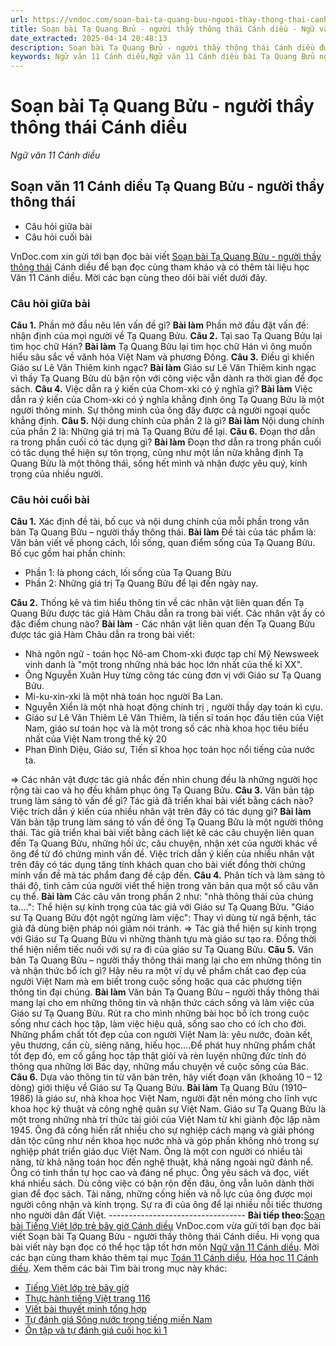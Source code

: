 ```yaml
---
url: https://vndoc.com/soan-bai-ta-quang-buu-nguoi-thay-thong-thai-canh-dieu-298396
title: Soạn bài Tạ Quang Bửu - người thầy thông thái Cánh diều - Ngữ văn 11 Cánh diều - VnDoc.com
date_extracted: 2025-04-14 20:48:13
description: Soạn bài Tạ Quang Bửu - người thầy thông thái Cánh diều được VnDoc.com tổng hợp và xin gửi tới bạn đọc. Hi vọng qua đây bạn đọc có thêm tài liệu soạn văn 11 Cánh diều nhé.
keywords: Ngữ văn 11 Cánh diều,Ngữ văn 11 Cánh diều bài Tạ Quang Bửu người thầy thông thái,Soạn văn 11 Cánh diều,văn 11 Cánh diều,soạn văn 11,soạn bài 11 cánh diều,ngữ văn 11 cd,Soạn bài Tạ Quang Bửu người thầy thông thái Cánh diều,Soạn bài Tạ Quang Bửu người thầy thông thái,Soạn văn Tạ Quang Bửu người thầy thông thái,Tạ Quang Bửu người thầy thông thái
---
```


# Soạn bài Tạ Quang Bửu - người thầy thông thái Cánh diều
 _Ngữ văn 11 Cánh diều_
## Soạn văn 11 Cánh diều Tạ Quang Bửu - người thầy thông thái
  * Câu hỏi giữa bài
  * Câu hỏi cuối bài

VnDoc.com xin gửi tới bạn đọc bài viết [Soạn bài Tạ Quang Bửu - người thầy thông thái](<https://vndoc.com/soan-bai-ta-quang-buu-nguoi-thay-thong-thai-canh-dieu-298396>) Cánh diều để bạn đọc cùng tham khảo và có thêm tài liệu học Văn 11 Cánh diều. Mời các bạn cùng theo dõi bài viết dưới đây.
### Câu hỏi giữa bài
**Câu 1.** Phần mở đầu nêu lên vấn đề gì?
**Bài làm**
Phần mở đầu đặt vấn đề: nhận định của mọi người về Tạ Quang Bửu.
**Câu 2.** Tại sao Tạ Quang Bửu lại tìm học chữ Hán?
**Bài làm**
Tạ Quang Bửu lại tìm học chữ Hán vì ông muốn hiểu sâu sắc về vănh hóa Việt Nam và phương Đông.
**Câu 3.** Điều gì khiến Giáo sư Lê Văn Thiêm kinh ngạc?
**Bài làm**
Giáo sư Lê Văn Thiêm kinh ngạc vì thấy Tạ Quang Bửu dù bận rộn với công việc vẫn dành ra thời gian để đọc sách.
**Câu 4.** Việc dẫn ra ý kiến của Chom-xki có ý nghĩa gì?
**Bài làm**
Việc dẫn ra ý kiến của Chom-xki có ý nghĩa khẳng định ông Tạ Quang Bửu là một người thông minh. Sự thông minh của ông đấy được cả người ngoại quốc khẳng định.
**Câu 5.** Nội dung chính của phần 2 là gì?
**Bài làm**
Nội dung chính của phần 2 là: Những giá trị mà Tạ Quang Bửu để lại.
**Câu 6.** Đoạn thơ dẫn ra trong phần cuối có tác dụng gì?
**Bài làm**
Đoạn thơ dẫn ra trong phần cuối có tác dụng thể hiện sự tôn trọng, cũng như một lần nữa khẳng định Tạ Quang Bửu là một thông thái, sống hết mình và nhận được yêu quý, kính trọng của nhiều người.
### Câu hỏi cuối bài
**Câu 1.** Xác định đề tài, bố cục và nội dung chính của mỗi phần trong văn bản Tạ Quang Bửu – người thầy thông thái.
**Bài làm**
Đề tài của tác phẩm là: Văn bản viết về phong cách, lối sống, quan điểm sống của Tạ Quang Bửu.
Bố cục gồm hai phần chính:
  * Phần 1: là phong cách, lối sống của Tạ Quang Bửu
  * Phần 2: Những giá trị Tạ Quang Bửu để lại đến ngày nay.

**Câu 2.** Thống kê và tìm hiểu thông tin về các nhân vật liên quan đến Tạ Quang Bửu được tác giả Hàm Châu dẫn ra trong bài viết. Các nhân vật ấy có đặc điểm chung nào?
**Bài làm**
\- Các nhân vật liên quan đến Tạ Quang Bửu được tác giả Hàm Châu dẫn ra trong bài viết:
  * Nhà ngôn ngữ - toán học Nô-am Chom-xki được tạp chí Mỹ Newsweek vinh danh là "một trong những nhà bác học lớn nhất của thế kỉ XX".
  * Ông Nguyễn Xuân Huy từng công tác cùng đơn vị với Giáo sư Tạ Quang Bửu.
  * Mi-ku-xin-xki là một nhà toán học người Ba Lan.
  * Nguyễn Xiển là một nhà hoạt động chính trị , người thầy dạy toán kì cựu.
  * Giáo sư Lê Văn Thiêm Lê Văn Thiêm, là tiến sĩ toán học đầu tiên của Việt Nam, giáo sư toán học và là một trong số các nhà khoa học tiêu biểu nhất của Việt Nam trong thế kỷ 20
  * Phan Đình Diệu, Giáo sư, Tiến sĩ khoa học toán học nổi tiếng của nước ta.

=> Các nhân vật được tác giả nhắc đến nhìn chung đều là những người học rộng tài cao và họ đều khâm phục ông Tạ Quang Bửu.
**Câu 3.** Văn bản tập trung làm sáng tỏ vấn đề gì? Tác giả đã triển khai bài viết bằng cách nào? Việc trích dẫn ý kiến của nhiều nhân vật trên đây có tác dụng gì?
**Bài làm**
Văn bản tập trung làm sáng tỏ vấn đề ông Tạ Quang Bửu là một người thông thái.
Tác giả triển khai bài viết bằng cách liệt kê các câu chuyện liên quan đến Tạ Quang Bửu, những hồi ức, câu chuyện, nhận xét của người khác về ông để từ đó chứng minh vấn đề.
Việc trích dẫn ý kiến của nhiều nhân vật trên đây có tác dụng tăng tính khách quan cho bài viết đồng thời chứng minh vấn đề mà tác phẩm đang đề cập đến.
**Câu 4.** Phân tích và làm sáng tỏ thái độ, tình cảm của người viết thể hiện trong văn bản qua một số câu văn cụ thể.
**Bài làm**
Các câu văn trong phần 2 như:
"nhà thông thái của chúng ta....": Thể hiện sự kính trọng của tác giả với Giáo sư Tạ Quang Bửu.
"Giáo sư Tạ Quang Bửu đột ngột ngừng làm việc": Thay vì dùng từ ngã bệnh, tác giả đã dùng biện pháp nói giảm nói tránh.
=> Tác giả thể hiện sự kính trọng với Giáo sư Tạ Quang Bửu vì những thành tựu mà giáo sư tạo ra. Đồng thời thể hiện niềm tiếc nuối với sự ra đi của giáo sư Tạ Quang Bửu.
**Câu 5.** Văn bản Tạ Quang Bửu – người thầy thông thái mang lại cho em những thông tin và nhận thức bổ ích gì? Hãy nêu ra một ví dụ về phẩm chất cao đẹp của người Việt Nam mà em biết trong cuộc sống hoặc qua các phương tiện thông tin đại chúng.
**Bài làm**
Văn bản Tạ Quang Bửu – người thầy thông thái mang lại cho em những thông tin và nhận thức cách sống và làm việc của Giáo sư Tạ Quang Bửu. Rút ra cho mình những bài học bổ ích trong cuộc sống như cách học tập, làm việc hiệu quả, sống sao cho có ích cho đời.
Những phẩm chất tốt đẹp của con người Việt Nam là: yêu nước, đoàn kết, yêu thương, cần cù, siêng năng, hiếu học….Để phát huy những phẩm chất tốt đẹp đó, em cố gắng học tập thật giỏi và rèn luyện những đức tính đó thông qua những lời Bác dạy, những mẩu chuyện về cuộc sống của Bác.
**Câu 6.** Dựa vào thông tin từ văn bản trên, hãy viết đoạn văn \(khoảng 10 – 12 dòng\) giới thiệu về Giáo sư Tạ Quang Bửu.
**Bài làm**
Tạ Quang Bửu \(1910–1986\) là giáo sư, nhà khoa học Việt Nam, người đặt nền móng cho lĩnh vực khoa học kỹ thuật và công nghệ quân sự Việt Nam. Giáo sư Tạ Quang Bửu là một trong những nhà trí thức tài giỏi của Việt Nam từ khi giành độc lập năm 1945. Ông đã cống hiến rất nhiều cho sự nghiệp cách mạng và giải phóng dân tộc cũng như nền khoa học nước nhà và góp phần không nhỏ trong sự nghiệp phát triển giáo dục Việt Nam. Ông là một con người có nhiều tài năng, từ khả năng toán học đến nghệ thuật, khả năng ngoài ngữ đánh nể. Ông có tinh thần tự học cao và đáng nể phục. Ông yêu sách và đọc, viết khá nhiều sách. Dù công việc có bận rộn đến đâu, ông vẫn luôn dành thời gian để đọc sách. Tài năng, những cống hiến và nỗ lực của ông được mọi người công nhận và kính trọng. Sự ra đi của ông để lại nhiều nỗi tiếc thương nho người dân đất Việt.
\----------------------------------
**Bài tiếp theo:**[Soạn bài Tiếng Việt lớp trẻ bây giờ Cánh diều](<https://vndoc.com/soan-bai-tieng-viet-lop-tre-bay-gio-canh-dieu-298402>)
VnDoc.com vừa gửi tới bạn đọc bài viết Soạn bài Tạ Quang Bửu - người thầy thông thái Cánh diều. Hi vọng qua bài viết này bạn đọc có thể học tập tốt hơn môn [Ngữ văn 11 Cánh diều](<https://vndoc.com/ngu-van-11-canh-dieu>). Mời các bạn cùng tham khảo thêm tại mục [Toán 11 Cánh diều](<https://vndoc.com/toan-11-canh-dieu>), [Hóa học 11 Cánh diều](<https://vndoc.com/hoa-hoc-11-canh-dieu>).
Xem thêm các bài Tìm bài trong mục này khác:
  * [Tiếng Việt lớp trẻ bây giờ](</soan-bai-tieng-viet-lop-tre-bay-gio-canh-dieu-298402>)
  * [Thực hành tiếng Việt trang 116](</soan-bai-thuc-hanh-tieng-viet-trang-116-canh-dieu-298404>)
  * [Viết bài thuyết minh tổng hợp](</soan-bai-viet-bai-thuyet-minh-tong-hop-canh-dieu-298443>)
  * [Tự đánh giá Sông nước trong tiếng miền Nam](</soan-bai-tu-danh-gia-song-nuoc-trong-tieng-mien-nam-canh-dieu-298445>)
  * [Ôn tập và tự đánh giá cuối học kì 1](</soan-bai-on-tap-va-tu-danh-gia-cuoi-hoc-ki-1-canh-dieu-298450>)

